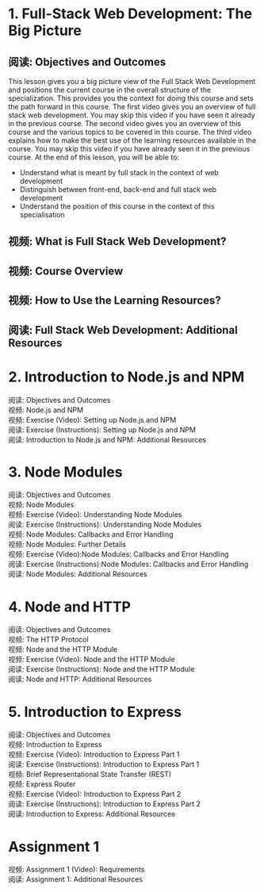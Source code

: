 # 1. Full-Stack Web Development: The Big Picture

## 阅读: Objectives and Outcomes

This lesson gives you a big picture view of the Full Stack Web Development and positions the current course in the overall structure of the specialization. This provides you the context for doing this course and sets the path forward in this course. The first video gives you an overview of full stack web development. You may skip this video if you have seen it already in the previous course. The second video gives you an overview of this course and the various topics to be covered in this course. The third video explains how to make the best use of the learning resources available in the course. You may skip this video if you have already seen it in the previous course. At the end of this lesson, you will be able to:

* Understand what is meant by full stack in the context of web development
* Distinguish between front-end, back-end and full stack web development
* Understand the position of this course in the context of this specialisation

## 视频: What is Full Stack Web Development?

## 视频: Course Overview

## 视频: How to Use the Learning Resources?

## 阅读: Full Stack Web Development: Additional Resources



# 2. Introduction to Node.js and NPM

阅读: Objectives and Outcomes  
视频: Node.js and NPM  
视频: Exercise \(Video\): Setting up Node.js and NPM  
阅读: Exercise \(Instructions\): Setting up Node.js and NPM  
阅读: Introduction to Node.js and NPM: Additional Resources

# 3. Node Modules

阅读: Objectives and Outcomes  
视频: Node Modules  
视频: Exercise \(Video\): Understanding Node Modules  
阅读: Exercise \(Instructions\): Understanding Node Modules  
视频: Node Modules: Callbacks and Error Handling  
视频: Node Modules: Further Details  
视频: Exercise \(Video\):Node Modules: Callbacks and Error Handling  
阅读: Exercise \(Instructions\):Node Modules: Callbacks and Error Handling  
阅读: Node Modules: Additional Resources

# 4. Node and HTTP

阅读: Objectives and Outcomes  
视频: The HTTP Protocol  
视频: Node and the HTTP Module  
视频: Exercise \(Video\): Node and the HTTP Module  
阅读: Exercise \(Instructions\): Node and the HTTP Module  
阅读: Node and HTTP: Additional Resources

# 5. Introduction to Express

阅读: Objectives and Outcomes  
视频: Introduction to Express  
视频: Exercise \(Video\): Introduction to Express Part 1  
阅读: Exercise \(Instructions\): Introduction to Express Part 1  
视频: Brief Representational State Transfer \(REST\)  
视频: Express Router  
视频: Exercise \(Video\): Introduction to Express Part 2  
阅读: Exercise \(Instructions\): Introduction to Express Part 2  
阅读: Introduction to Express: Additional Resources

# Assignment 1

视频: Assignment 1 \(Video\): Requirements  
阅读: Assignment 1: Additional Resources

